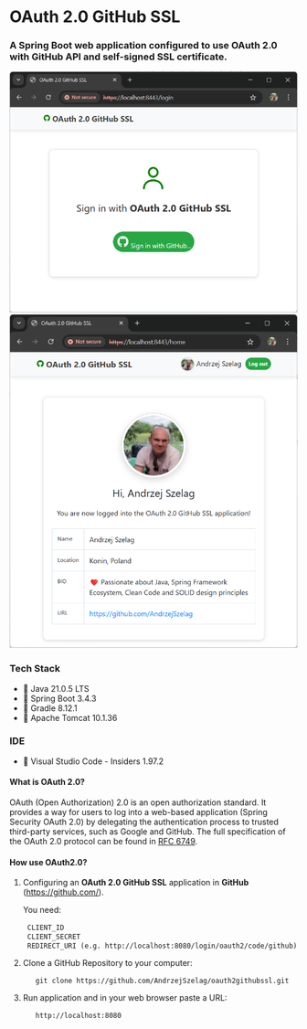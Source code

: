 # OAuth 2.0 GitHub SSL

### A Spring Boot web application configured to use OAuth 2.0 with GitHub API and self-signed SSL certificate.

![OAuth2GitHub1.java](OAuth2GitHub1.png "OAuth2Github - Login")
![OAuth2GitHub2.java](OAuth2GitHub2.png "OAuth2GitHub - Home")

### Tech Stack
* 🔶 Java 21.0.5 LTS
* 🔶 Spring Boot 3.4.3
* 🔶 Gradle 8.12.1
* 🔶 Apache Tomcat 10.1.36

### IDE
* 🔶 Visual Studio Code - Insiders 1.97.2


#### What is OAuth 2.0?

OAuth (Open Authorization) 2.0 is an open authorization standard. It provides a way for users to log into a web-based
application (Spring Security OAuth 2.0) by delegating the authentication process to trusted third-party services, such
as Google and GitHub. The full specification of the OAuth 2.0 protocol can be found
in [RFC 6749](https://datatracker.ietf.org/doc/html/rfc6749).

#### How use OAuth2.0?

1. Configuring an **OAuth 2.0 GitHub SSL** application in **GitHub** (https://github.com/).

   You need:

        CLIENT_ID
        CLIENT_SECRET  
        REDIRECT_URI (e.g. http://localhost:8080/login/oauth2/code/github)

2. Clone a GitHub Repository to your computer:

          git clone https://github.com/AndrzejSzelag/oauth2githubssl.git

3. Run application and in your web browser paste a URL:

          http://localhost:8080

